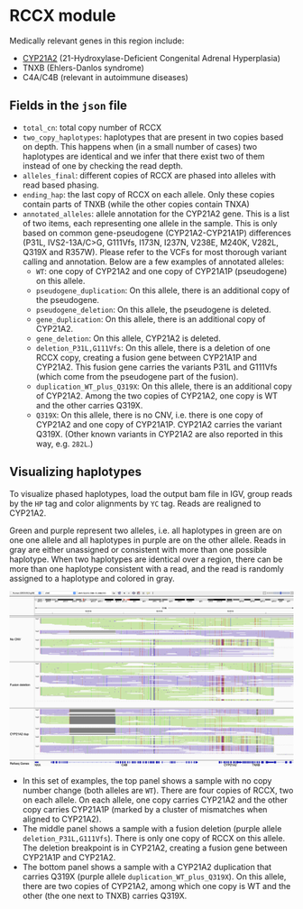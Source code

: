 # RCCX module

Medically relevant genes in this region include:
  - [CYP21A2](https://www.ncbi.nlm.nih.gov/books/NBK1171/) (21-Hydroxylase-Deficient Congenital Adrenal Hyperplasia)
  - TNXB (Ehlers-Danlos syndrome)
  - C4A/C4B (relevant in autoimmune diseases)

## Fields in the `json` file

- `total_cn`: total copy number of RCCX
- `two_copy_haplotypes`: haplotypes that are present in two copies based on depth. This happens when (in a small number of cases) two haplotypes are identical and we infer that there exist two of them instead of one by checking the read depth.
- `alleles_final`: different copies of RCCX are phased into alleles with read based phasing. 
- `ending_hap`: the last copy of RCCX on each allele. Only these copies contain parts of TNXB (while the other copies contain TNXA)
- `annotated_alleles`: allele annotation for the CYP21A2 gene. This is a list of two items, each representing one allele in the sample. This is only based on common gene-pseudogene (CYP21A2-CYP21A1P) differences (P31L, IVS2-13A/C>G, G111Vfs, I173N, I237N, V238E, M240K, V282L, Q319X and R357W). Please refer to the VCFs for most thorough variant calling and annotation. Below are a few examples of annotated alleles:
  - `WT`: one copy of CYP21A2 and one copy of CYP21A1P (pseudogene) on this allele. 
  - `pseudogene_duplication`: On this allele, there is an additional copy of the pseudogene. 
  - `pseudogene_deletion`: On this allele, the pseudogene is deleted. 
  - `gene_duplication`: On this allele, there is an additional copy of CYP21A2. 
  - `gene_deletion`: On this allele, CYP21A2 is deleted.
  - `deletion_P31L,G111Vfs`: On this allele, there is a deletion of one RCCX copy, creating a fusion gene between CYP21A1P and CYP21A2. This fusion gene carries the variants P31L and G111Vfs (which come from the pseudogene part of the fusion). 
  - `duplication_WT_plus_Q319X`: On this allele, there is an additional copy of CYP21A2. Among the two copies of CYP21A2, one copy is WT and the other carries Q319X.
  - `Q319X`: On this allele, there is no CNV, i.e. there is one copy of CYP21A2 and one copy of CYP21A1P. CYP21A2 carries the variant Q319X. (Other known variants in CYP21A2 are also reported in this way, e.g. `282L`.)

## Visualizing haplotypes

To visualize phased haplotypes, load the output bam file in IGV, group reads by the `HP` tag and color alignments by `YC` tag. Reads are realigned to CYP21A2.

Green and purple represent two alleles, i.e. all haplotypes in green are on one one allele and all haplotypes in purple are on the other allele. Reads in gray are either unassigned or consistent with more than one possible haplotype. When two haplotypes are identical over a region, there can be more than one haplotype consistent with a read, and the read is randomly assigned to a haplotype and colored in gray. 

![RCCX examples](figures/RCCX.png)

- In this set of examples, the top panel shows a sample with no copy number change (both alleles are `WT`). There are four copies of RCCX, two on each allele. On each allele, one copy carries CYP21A2 and the other copy carries CYP21A1P (marked by a cluster of mismatches when aligned to CYP21A2).
- The middle panel shows a sample with a fusion deletion (purple allele `deletion_P31L,G111Vfs`). There is only one copy of RCCX on this allele. The deletion breakpoint is in CYP21A2, creating a fusion gene between CYP21A1P and CYP21A2.
- The bottom panel shows a sample with a CYP21A2 duplication that carries Q319X (purple allele `duplication_WT_plus_Q319X`). On this allele, there are two copies of CYP21A2, among which one copy is WT and the other (the one next to TNXB) carries Q319X.

